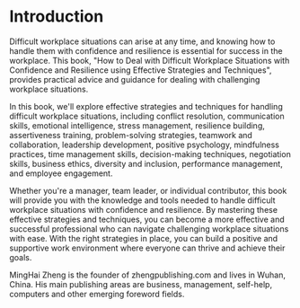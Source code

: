 # Introduction

Difficult workplace situations can arise at any time, and knowing how to handle them with confidence and resilience is essential for success in the workplace. This book, "How to Deal with Difficult Workplace Situations with Confidence and Resilience using Effective Strategies and Techniques", provides practical advice and guidance for dealing with challenging workplace situations.

In this book, we'll explore effective strategies and techniques for handling difficult workplace situations, including conflict resolution, communication skills, emotional intelligence, stress management, resilience building, assertiveness training, problem-solving strategies, teamwork and collaboration, leadership development, positive psychology, mindfulness practices, time management skills, decision-making techniques, negotiation skills, business ethics, diversity and inclusion, performance management, and employee engagement.

Whether you're a manager, team leader, or individual contributor, this book will provide you with the knowledge and tools needed to handle difficult workplace situations with confidence and resilience. By mastering these effective strategies and techniques, you can become a more effective and successful professional who can navigate challenging workplace situations with ease. With the right strategies in place, you can build a positive and supportive work environment where everyone can thrive and achieve their goals.

MingHai Zheng is the founder of zhengpublishing.com and lives in Wuhan, China. His main publishing areas are business, management, self-help, computers and other emerging foreword fields.
